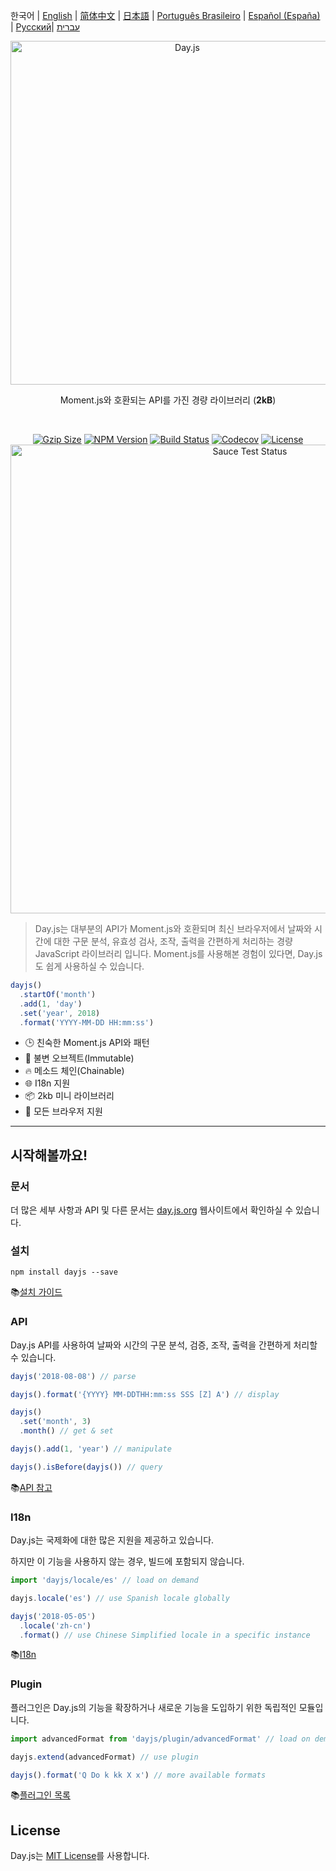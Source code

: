 한국어 | [English](../../README.md) | [简体中文](../zh-cn/README.zh-CN.md) | [日本語](../ja/README-ja.md) | [Português Brasileiro](../pt-br/README-pt-br.md) | [Español (España)](../es-es/README-es-es.md) | [Русский](../ru/README-ru.md)| [עברית](./docs/he/README-he.md)

<p align="center"><a href="https://day.js.org/" target="_blank" rel="noopener noreferrer"><img width="550"
                                                                             src="https://user-images.githubusercontent.com/17680888/39081119-3057bbe2-456e-11e8-862c-646133ad4b43.png"
                                                                             alt="Day.js"></a></p>
<p align="center">Moment.js와 호환되는 API를 가진 경량 라이브러리 (<b>2kB</b>)</p>
<br>
<p align="center">
    <a href="https://unpkg.com/dayjs/dayjs.min.js"><img
            src="https://img.badgesize.io/https://unpkg.com/dayjs/dayjs.min.js?compression=gzip&style=flat-square"
            alt="Gzip Size"></a>
    <a href="https://www.npmjs.com/package/dayjs"><img src="https://img.shields.io/npm/v/dayjs.svg?style=flat-square"
                                                       alt="NPM Version"></a>
    <a href="https://travis-ci.org/iamkun/dayjs"><img
            src="https://img.shields.io/travis/iamkun/dayjs/master.svg?style=flat-square" alt="Build Status"></a>
    <a href="https://codecov.io/gh/iamkun/dayjs"><img
            src="https://img.shields.io/codecov/c/github/iamkun/dayjs/master.svg?style=flat-square" alt="Codecov"></a>
    <a href="https://github.com/iamkun/dayjs/blob/master/LICENSE"><img
            src="https://img.shields.io/npm/l/dayjs.svg?style=flat-square" alt="License"></a>
    <br>
    <a href="https://saucelabs.com/u/dayjs">
        <img width="750" src="https://user-images.githubusercontent.com/17680888/40040137-8e3323a6-584b-11e8-9dba-bbe577ee8a7b.png" alt="Sauce Test Status">
    </a>
</p>

> Day.js는 대부분의 API가 Moment.js와 호환되며 최신 브라우저에서 날짜와 시간에 대한 구문 분석, 유효성 검사, 조작, 출력을 간편하게 처리하는 경량 JavaScript 라이브러리 입니다. Moment.js를 사용해본 경험이 있다면, Day.js도 쉽게 사용하실 수 있습니다.

```js
dayjs()
  .startOf('month')
  .add(1, 'day')
  .set('year', 2018)
  .format('YYYY-MM-DD HH:mm:ss')
```

- 🕒 친숙한 Moment.js API와 패턴
- 💪 불변 오브젝트(Immutable)
- 🔥 메소드 체인(Chainable)
- 🌐 I18n 지원
- 📦 2kb 미니 라이브러리
- 👫 모든 브라우저 지원

---

## 시작해볼까요!

### 문서

더 많은 세부 사항과 API 및 다른 문서는 [day.js.org](https://day.js.org/) 웹사이트에서 확인하실 수 있습니다.

### 설치

```console
npm install dayjs --save
```

📚[설치 가이드](https://day.js.org/docs/en/installation/installation)

### API

Day.js API를 사용하여 날짜와 시간의 구문 분석, 검증, 조작, 출력을 간편하게 처리할 수 있습니다.

```javascript
dayjs('2018-08-08') // parse

dayjs().format('{YYYY} MM-DDTHH:mm:ss SSS [Z] A') // display

dayjs()
  .set('month', 3)
  .month() // get & set

dayjs().add(1, 'year') // manipulate

dayjs().isBefore(dayjs()) // query
```

📚[API 참고](https://day.js.org/docs/en/parse/parse)

### I18n

Day.js는 국제화에 대한 많은 지원을 제공하고 있습니다.

하지만 이 기능을 사용하지 않는 경우, 빌드에 포함되지 않습니다.

```javascript
import 'dayjs/locale/es' // load on demand

dayjs.locale('es') // use Spanish locale globally

dayjs('2018-05-05')
  .locale('zh-cn')
  .format() // use Chinese Simplified locale in a specific instance
```

📚[I18n](https://day.js.org/docs/en/i18n/i18n)

### Plugin

플러그인은 Day.js의 기능을 확장하거나 새로운 기능을 도입하기 위한 독립적인 모듈입니다.

```javascript
import advancedFormat from 'dayjs/plugin/advancedFormat' // load on demand

dayjs.extend(advancedFormat) // use plugin

dayjs().format('Q Do k kk X x') // more available formats
```

📚[플러그인 목록](https://day.js.org/docs/en/plugin/plugin)

## License

Day.js는 [MIT License](./LICENSE)를 사용합니다.
